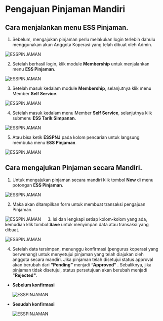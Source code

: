 # Pengajuan Pinjaman Mandiri

## Cara menjalankan menu ESS Pinjaman.

1.	Sebelum, mengajukan pinjaman perlu melakukan login terlebih dahulu menggunakan akun Anggota Koperasi yang telah dibuat oleh Admin.

 ![ESSPINJAMAN](../dokumentasi-akor/ess-pinjaman/1.png)

2.	Setelah berhasil login, klik module **Membership** untuk menjalankan menu **ESS Pinjaman**.

 ![ESSPINJAMAN](../dokumentasi-akor/ess-pinjaman/2.png)

3.	Setelah masuk kedalam module **Membership**, selanjutnya klik menu Member **Self Service**.
 
  ![ESSPINJAMAN](../dokumentasi-akor/ess-pinjaman/3.png)

4.	Setelah masuk kedalam menu Member **Self Service**, selanjutnya klik submenu **ESS Tarik Simpanan**.

 ![ESSPINJAMAN](../dokumentasi-akor/ess-pinjaman/4.png)

5.	Atau bisa ketik **ESSPNJ** pada kolom pencarian untuk langsung membuka menu **ESS Pinjaman**.

 ![ESSPINJAMAN](../dokumentasi-akor/ess-pinjaman/5.png)

## Cara mengajukan Pinjaman secara Mandiri.

1.	Untuk mengajukan pinjaman secara mandiri klik tombol **New** di menu potongan **ESS Pinjaman**.

 ![ESSPINJAMAN](../dokumentasi-akor/ess-pinjaman/6.png)
 
2.	Maka akan ditampilkan form untuk membuat transaksi pengajuan Pinjaman.

 ![ESSPINJAMAN](../dokumentasi-akor/ess-pinjaman/7.png)
 
3.	Isi dan lengkapi setiap kolom-kolom yang ada, kemudian klik tombol **Save** untuk menyimpan data atau transaksi yang dibuat.

 ![ESSPINJAMAN](../dokumentasi-akor/ess-pinjaman/8.png)

4.	Setelah data tersimpan, menunggu konfirmasi (pengurus koperasi yang berwenang) untuk menyetujui pinjaman yang telah diajukan oleh anggota secara mandiri. Jika pinjaman telah disetujui status approval akan berubah dari **“Pending”** menjadi **“Approved”** . Sebaliknya, jika pinjaman tidak disetujui, status persetujuan akan berubah menjadi **"Rejected"**.

*	**Sebelum konfirmasi**

     ![ESSPINJAMAN](../dokumentasi-akor/ess-pinjaman/9.png)

*	**Sesudah konfirmasi**
	
     ![ESSPINJAMAN](../dokumentasi-akor/ess-pinjaman/10.png)